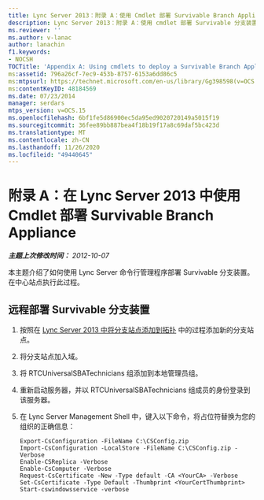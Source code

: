 ```yaml
---
title: Lync Server 2013：附录 A：使用 Cmdlet 部署 Survivable Branch Appliance
description: Lync Server 2013：附录 A：使用 cmdlet 部署 Survivable 分支装置。
ms.reviewer: ''
ms.author: v-lanac
author: lanachin
f1.keywords:
- NOCSH
TOCTitle: 'Appendix A: Using cmdlets to deploy a Survivable Branch Appliance'
ms:assetid: 796a26cf-7ec9-453b-8757-6153a6dd86c5
ms:mtpsurl: https://technet.microsoft.com/en-us/library/Gg398598(v=OCS.15)
ms:contentKeyID: 48184569
ms.date: 07/23/2014
manager: serdars
mtps_version: v=OCS.15
ms.openlocfilehash: 6bf1fe5d86900ec5da95ed9020720149a5015f19
ms.sourcegitcommit: 36fee89bb887bea4f18b19f17a8c69daf5bc423d
ms.translationtype: MT
ms.contentlocale: zh-CN
ms.lasthandoff: 11/26/2020
ms.locfileid: "49440645"
---
```

# <a name="appendix-a-using-cmdlets-to-deploy-a-survivable-branch-appliance-in-lync-server-2013"></a>附录 A：在 Lync Server 2013 中使用 Cmdlet 部署 Survivable Branch Appliance

<div data-xmlns="http://www.w3.org/1999/xhtml">

<div class="topic" data-xmlns="http://www.w3.org/1999/xhtml" data-msxsl="urn:schemas-microsoft-com:xslt" data-cs="https://msdn.microsoft.com/">

<div data-asp="https://msdn2.microsoft.com/asp">



</div>

<div id="mainSection">

<div id="mainBody">

<span> </span>

_**主题上次修改时间：** 2012-10-07_

本主题介绍了如何使用 Lync Server 命令行管理程序部署 Survivable 分支装置。 在中心站点执行此过程。

<div>

## <a name="to-deploy-a-survivable-branch-appliance-remotely"></a>远程部署 Survivable 分支装置

1.  按照在 [Lync Server 2013 中将分支站点添加到拓扑](lync-server-2013-add-branch-sites-to-your-topology.md) 中的过程添加新的分支站点。

2.  将分支站点加入域。

3.  将 RTCUniversalSBATechnicians 组添加到本地管理员组。

4.  重新启动服务器，并以 RTCUniversalSBATechnicians 组成员的身份登录到该服务器。

5.  在 Lync Server Management Shell 中，键入以下命令，将占位符替换为您的组织的正确信息：
    
        Export-CsConfiguration -FileName C:\CSConfig.zip
        Import-CsConfiguration -LocalStore -FileName C:\CSConfig.zip -Verbose
        Enable-CSReplica -Verbose
        Enable-CsComputer -Verbose
        Request-CsCertificate -New -Type default -CA <YourCA> -Verbose
        Set-CsCertificate -Type Default -Thumbprint <YourCertThumbprint>
        Start-cswindowsservice -verbose

</div>

</div>

<span> </span>

</div>

</div>

</div>

